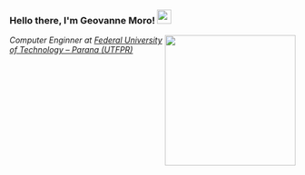 ### Hello there, I'm Geovanne Moro! <img src="https://media.giphy.com/media/hvRJCLFzcasrR4ia7z/giphy.gif" width="25px"> <!--👋-->

<img align='right' src="https://media.giphy.com/media/Nx0rz3jtxtEre/giphy.gif" width="230">

<p><em>Computer Enginner at <a href="http://portal.utfpr.edu.br/">Federal University of Technology – Parana (UTFPR)</a>
</em></p>
<!--
**GeovanneMoro/geovannemoro** is a ✨ _special_ ✨ repository because its `README.md` (this file) appears on your GitHub profile.

Here are some ideas to get you started:

- 🔭 I’m currently working on ...
- 🌱 I’m currently learning ...
- 👯 I’m looking to collaborate on ...
- 🤔 I’m looking for help with ...
- 💬 Ask me about ...
- 📫 How to reach me: ...
- 😄 Pronouns: ...
- ⚡ Fun fact: ...
-->
